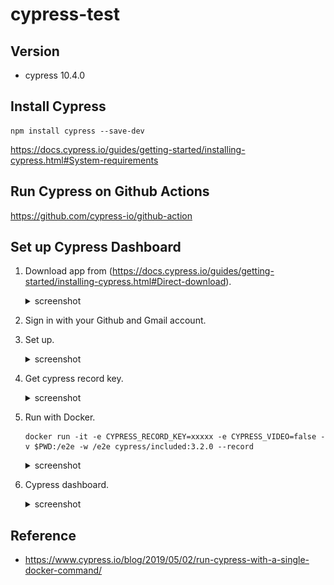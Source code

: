 # cypress-test

## Version

- cypress 10.4.0

## Install Cypress

```
npm install cypress --save-dev
```

https://docs.cypress.io/guides/getting-started/installing-cypress.html#System-requirements


## Run Cypress on Github Actions

https://github.com/cypress-io/github-action

## Set up Cypress Dashboard

1. Download app from (https://docs.cypress.io/guides/getting-started/installing-cypress.html#Direct-download).
    <details><summary>screenshot</summary>

    ![](docs/cypress-download.png)

    </details>
1. Sign in with your Github and Gmail account.
1. Set up.
    <details><summary>screenshot</summary>

    ![](docs/cypress-project.png)

    </details>
1. Get cypress record key.
    <details><summary>screenshot</summary>

    ![](docs/cypress-run-with-record-key.png)

    </details>
1. Run with Docker.

    ```
    docker run -it -e CYPRESS_RECORD_KEY=xxxxx -e CYPRESS_VIDEO=false -v $PWD:/e2e -w /e2e cypress/included:3.2.0 --record
    ```

    <details><summary>screenshot</summary>

    ```
    ± docker run -it -e CYPRESS_RECORD_KEY=xxxxx -e CYPRESS_VIDEO=false -v $PWD:/e2e -w /e2e cypress/included:3.2.0 --record
    This project has been configured to record runs on our Dashboard.

    It currently has the projectId: ptbrfu

    You also provided your Record Key, but you did not pass the --record flag.

    This run will not be recorded.

    If you meant to have this run recorded please additionally pass this flag.

    cypress run --record

    If you don't want to record these runs, you can silence this warning:

    cypress run --record false

    https://on.cypress.io/recording-project-runs

    ====================================================================================================

    (Run Starting)

    ┌────────────────────────────────────────────────────────────────────────────────────────────────┐
    │ Cypress:    3.2.0                                                                              │
    │ Browser:    Electron 59 (headless)                                                             │
    │ Specs:      1 found (sample_spec.js)                                                           │
    └────────────────────────────────────────────────────────────────────────────────────────────────┘


    ────────────────────────────────────────────────────────────────────────────────────────────────────

    Running: sample_spec.js...                                                               (1 of 1)
    Browserslist: caniuse-lite is outdated. Please run next command `npm update caniuse-lite browserslist`


    My First Test
        ✓ Visits the Kitchen Sink (1918ms)


    1 passing (4s)


    (Results)

    ┌──────────────────────────────┐
    │ Tests:        1              │
    │ Passing:      1              │
    │ Failing:      0              │
    │ Pending:      0              │
    │ Skipped:      0              │
    │ Screenshots:  0              │
    │ Video:        false          │
    │ Duration:     4 seconds      │
    │ Spec Ran:     sample_spec.js │
    └──────────────────────────────┘


    ====================================================================================================

    (Run Finished)


        Spec                                                Tests  Passing  Failing  Pending  Skipped
    ┌────────────────────────────────────────────────────────────────────────────────────────────────┐
    │ ✔ sample_spec.js                            00:04        1        1        -        -        - │
    └────────────────────────────────────────────────────────────────────────────────────────────────┘
        All specs passed!                           00:04        1        1        -        -        -
    ```

    </details>
1. Cypress dashboard.
    <details><summary>screenshot</summary>

    ![](docs/cypress-dashboard.png)

    </details>

## Reference

- https://www.cypress.io/blog/2019/05/02/run-cypress-with-a-single-docker-command/
